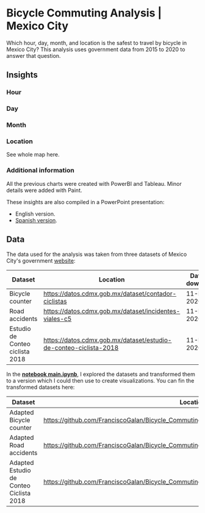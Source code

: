 # Bicycle Commuting Analysis | Mexico City

Which hour, day,  month, and location is the safest to travel by bicycle in Mexico City? This analysis uses government data from 2015 to 2020 to answer that question.



## Insights



### Hour



### Day



### Month



### Location

See whole map here. 



### Additional information

All the previous charts were created with PowerBI and Tableau. Minor details were added with Paint. 

These insights are also compiled in a PowerPoint presentation:

- English version. 
- [Spanish version](https://github.com/FranciscoGalan/Bicycle_Commuting_MexicoCity/blob/main/Media/Presentation%20(Spanish).pdf).



## Data

The data used for the analysis was taken from three datasets of Mexico City's government [website](https://datos.cdmx.gob.mx/):

| Dataset                         | Location                                                     | Date of download |
| ------------------------------- | ------------------------------------------------------------ | ---------------- |
| Bicycle counter                 | https://datos.cdmx.gob.mx/dataset/contador-ciclistas         | 11-Dec-2020      |
| Road accidents                  | https://datos.cdmx.gob.mx/dataset/incidentes-viales-c5       | 11-Dec-2020      |
| Estudio de Conteo ciclista 2018 | https://datos.cdmx.gob.mx/dataset/estudio-de-conteo-ciclista-2018 | 11-Dec-2020      |

In the **[notebook main.ipynb](https://nbviewer.jupyter.org/github/FranciscoGalan/Bicycle_Commuting_MexicoCity/blob/main/main.ipynb)**, I explored the datasets and transformed them to a version which I could then use to create visualizations. You can fin the transformed datasets here:

| Dataset                                 | Location                                                     |
| --------------------------------------- | ------------------------------------------------------------ |
| Adapted Bicycle counter                 | https://github.com/FranciscoGalan/Bicycle_Commuting_MexicoCity/blob/main/Data/contador_final.csv |
| Adapted Road accidents                  | https://github.com/FranciscoGalan/Bicycle_Commuting_MexicoCity/blob/main/Data/incidentes_final.csv |
| Adapted Estudio de Conteo Ciclista 2018 | https://github.com/FranciscoGalan/Bicycle_Commuting_MexicoCity/blob/main/Data/estudio_final.csv |